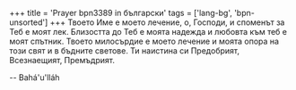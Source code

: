 +++
title = 'Prayer bpn3389 in български'
tags = ['lang-bg', 'bpn-unsorted']
+++
Твоето Име е моето лечение, о, Господи, и споменът за Теб е моят лек. Близостта до Теб е моята надежда и любовта към теб е моят спътник. Твоето милосърдие е моето лечение и моята опора на този свят и в бъдните светове. Ти наистина си Предобрият, Всезнаещият, Премъдрият.

-- Bahá'u'lláh
